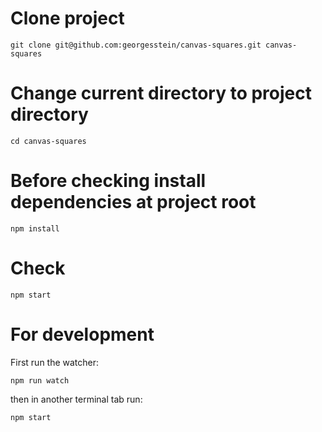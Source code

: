 # Clone project
```
git clone git@github.com:georgesstein/canvas-squares.git canvas-squares
```

# Change current directory to project directory
```
cd canvas-squares
```

# Before checking install dependencies at project root
```
npm install
```

# Check
```
npm start
```

# For development
First run the watcher:
```
npm run watch
```
then in another terminal tab run:
```
npm start
```
